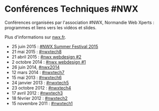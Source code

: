 # Conférences Techniques #NWX

Conférences organisées par l'association #NWX, Normandie Web Xperts : programmes et liens vers les vidéos et slides.

Plus d'informations sur [nwx.fr](http://nwx.fr).

 - 25 juin 2015 : [#NWX Summer Festival 2015](150625-nwx2015.md)
 - 21 mai 2015 : [#nwxtech8](150521-nwxtech8.md)
 - 21 abril 2015 : [#nwx webdesign #2](150421-nwxwd2.md)
 - 2 octobre 2014 : [#nwx webdesign #1](141002-nwxwd1.md)
 - 26 juin 2014, [#nwx2014](140626-nwx2014.md)
 - 12 mars 2014 : [#nwxtech7](140312-nwxtech7.md)
 - 15 mai 2013 : [#nwxtech6](130515-nwxtech6.md)
 - 24 janvier 2013 : [#nwxtech5](130124-nwxtech5.md)
 - 23 octobre 2012 : [#nwxtech4](121023-nwxtech4.md)
 - 17 avril 2012 : [#nwxtech3](120417-nwxtech3.md)
 - 18 février 2012 : [#nwxtech2](120218-nwxtech2.md)
 - 15 novembre 2011 : [#nwxtech1](111115-nwxtech1.md)

